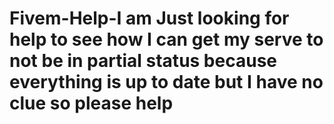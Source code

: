 # Fivem-Help-I am Just looking for help to see how I can get my serve to not be in partial status because everything is up to date but I have no clue so please help
